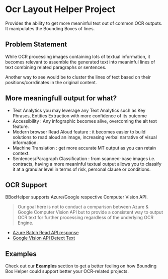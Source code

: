 # Ocr Layout Helper Project

Provides the ability to get more meaninful text out of common OCR outputs. It manipulates the Bounding Boxes of lines. 

## Problem Statement

While OCR processing images containing lots of textual information, it becomes relevant to assemble the generated text into meaninful lines of text combining related paragraphs or sentences. 

Another way to see would be to cluster the lines of text based on their positions/corrdinates in the original content. 

## More meaningfull output for what? 
- Text Analytics you may leverage any Text Analytics such as Key Phrases, Entities Extraction with more confidence of its outcome
- Accessibility : Any infographic becomes alive, overcoming the alt text feature.
- Modern browser Read Aloud feature : it becomes easier to build solutions to read aloud an image, increasing verbal narrative of visual information. 
- Machine Translation : get more accurate MT output as you can retain context. 
- Sentences/Paragraph Classification : from scanned-base images i.e. contracts, having a more meaninful textual output allows you to classify it at a granular level in terms of risk, personal clause or conditions. 

## OCR Support

BBoxHelper supports Azure/Google respective Computer Vision API.

>Our goal here is not to conduct a comparison between Azure & Google Computer Vision API but to provide a consistent way to output OCR text for further processing regardless of the underlying OCR Engine. 

* [Azure Batch Read API response](https://docs.microsoft.com/en-us/azure/cognitive-services/computer-vision/concept-recognizing-text#read-api)
* [Google Vision API Detect Text](https://cloud.google.com/vision/docs/ocr#vision_text_detection-python)

## Examples

Check out our **Examples** section to get a better feeling on how Bounding Box Helper could support better your OCR-related projects. 
